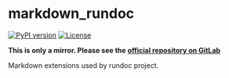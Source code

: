 
markdown\_rundoc
==================================================
[![PyPI version](https://badge.fury.io/py/markdown_rundoc.svg)](https://badge.fury.io/py/markdown_rundoc)
[![License](https://img.shields.io/badge/License-BSD%203--Clause-blue.svg)](https://opensource.org/licenses/BSD-3-Clause)

**This is only a mirror. Please see the [official repository on GitLab](https://gitlab.com/nul.one/markdown-rundoc)**

Markdown extensions used by rundoc project.

